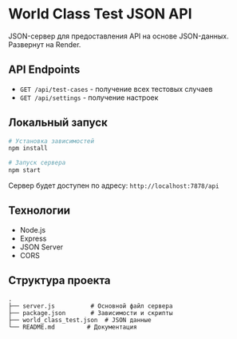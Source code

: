 # World Class Test JSON API

JSON-сервер для предоставления API на основе JSON-данных. Развернут на Render.

## API Endpoints

- `GET /api/test-cases` - получение всех тестовых случаев
- `GET /api/settings` - получение настроек

## Локальный запуск

```bash
# Установка зависимостей
npm install

# Запуск сервера
npm start
```

Сервер будет доступен по адресу: `http://localhost:7878/api`

## Технологии

- Node.js
- Express
- JSON Server
- CORS

## Структура проекта

```
.
├── server.js          # Основной файл сервера
├── package.json       # Зависимости и скрипты
├── world_class_test.json  # JSON данные
└── README.md         # Документация
``` 